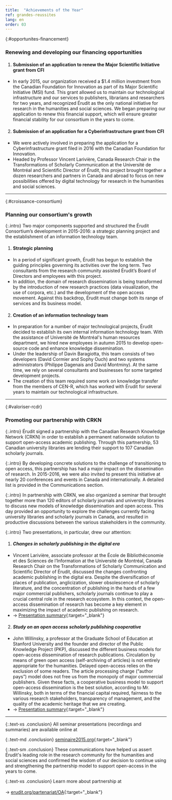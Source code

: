 ```yaml
---
title:  "Achievements of the Year"
ref: grandes-reussites
lang: en
order: 03
---
```

{:#opportunites-financement}
### Renewing and developing our financing opportunities

1. #### Submission of an application to renew the Major Scientific Initiative grant from CFI
  - In early 2015, our organization received a $1.4 million investment from the Canadian Foundation for Innovation as part of its Major Scientific Initiative (MSI) fund. This grant allowed us to maintain our technological infrastructure and our services to publishers, librarians and researchers for two years, and recognized Érudit as the only national initiative for research in the humanities and social sciences. We began preparing our application to renew this financial support, which will ensure greater financial stability for our consortium in the years to come.

2. #### Submission of an application for a Cyberinfrastructure grant from CFI
  - We were actively involved in preparing the application for a Cyberinfrastructure grant filed in 2016 with the Canadian Foundation for Innovation.
  - Headed by Professor Vincent Larivière, Canada Research Chair in the Transformations of Scholarly Communication at the Université de Montréal and Scientific Director of Érudit, this project brought together a dozen researchers and partners in Canada and abroad to focus on new possibilities offered by digital technology for research in the humanities and social sciences.

---

{:#croissance-consortium}
### Planning our consortium's growth

{:.intro}
Two major components supported and structured the Érudit Consortium’s development in 2015-2016: a strategic planning project and the establishment of an information technology team.

1. #### Strategic planning
  - In a period of significant growth, Érudit has begun to establish the guiding principles governing its activities over the long term. Two consultants from the research community assisted Érudit’s Board of Directors and employees with this project.
  - In addition, the domain of research dissemination is being transformed by the introduction of new research practices (data visualization, the use of corpora, etc.) and the development of the open access movement. Against this backdrop, Érudit must change both its range of services and its business model.

2. #### Creation of an information technology team
  - In preparation for a number of major technological projects, Érudit decided to establish its own internal information technology team. With the assistance of Université de Montréal's human resources department, we hired new employees in autumn 2015 to develop open-source code and enhance knowledge dissemination.  
  - Under the leadership of Davin Baragiotta, this team consists of two developers (David Cormier and Sophy Ouch) and two systems administrators (Philippe Dagenais and David Montminy). At the same time, we rely on several consultants and businesses for some targeted development projects.
  - The creation of this team required some work on knowledge transfer from the members of CEN-R, which has worked with Érudit for several years to maintain our technological infrastructure.


---

{:#valoriser-rcdr}
### Promoting our partnership with CRKN

{:.intro}
Érudit signed a partnership with the Canadian Research Knowledge Network (CRKN) in order to establish a permanent nationwide solution to support open-access academic publishing. Through this partnership, 53 Canadian university libraries are lending their support to 107 Canadian scholarly journals.

{:.intro}
By developing concrete solutions to the challenge of transitioning to open access, this partnership has had a major impact on the dissemination of research. In 2015-2016, we were also invited to present this initiative at nearly 20 conferences and events in Canada and internationally. A detailed list is provided in the Communications section.

{:.intro}
In partnership with CRKN, we also organized a seminar that brought together more than 120 editors of scholarly journals and university libraries to discuss new models of knowledge dissemination and open access. This day provided an opportunity to explore the challenges currently facing university libraries and scholarly journals in Canada, and resulted in productive discussions between the various stakeholders in the community.

{:.intro}
Two presentations, in particular, drew our attention:

1. #### *Changes in scholarly publishing in the digital era*
  - Vincent Larivière, associate professor at the École de Bibliothéconomie et des Sciences de l’Information at the Université de Montréal, Canada Research Chair on the Transformations of Scholarly Communication and Scientific Director of Érudit, discussed the changes confronting academic publishing in the digital era. Despite the diversification of places of publication, anglicization, slower obsolescence of scholarly literature, and the concentration of publishing in the hands of a few major commercial publishers, scholarly journals continue to play a crucial central role in the research ecosystem. In this context, the open-access dissemination of research has become a key element in maximizing the impact of academic publishing on research.
  - -> [Presentation summary](http://www.seminaire2015.org/lariviereeng/){:target="_blank"}

2. #### *Study on an open access scholarly publishing cooperative*
  - John Willinsky, a professor at the Graduate School of Education at Stanford University and the founder and director of the Public Knowledge Project (PKP), discussed the different business models for open-access dissemination of research publications. Circulation by means of green open access (self-archiving of articles) is not entirely appropriate for the humanities. Delayed open-access relies on the exclusion of some readers. The article processing charge (“author pays”) model does not free us from the monopoly of major commercial publishers. Given these facts, a cooperative business model to support open-access dissemination is the best solution, according to Mr. Willinsky, both in terms of the financial capital required, fairness to the various research stakeholders, transparency of management, and the quality of the academic heritage that we are creating.
  - -> [Presentation summary](http://www.seminaire2015.org/pkpeng/){:target="_blank"}

---

{:.text-xs .conclusion}
All seminar presentations (recordings and summaries) are available online at

{:.text-md .conclusion}
[seminaire2015.org](http://www.seminaire2015.org/anglais/){:target="_blank"}

{:.text-sm .conclusion}
These communications have helped us assert Érudit's leading role in the research community for the humanities and social sciences and confirmed the wisdom of our decision to continue using and strengthening the partnership model to support open-access in the years to come.

{:.text-xs .conclusion}
Learn more about partnership at <br><br>-> [erudit.org/partenariat/OA](http://erudit.squarespace.com/partnership){:target="_blank"}
